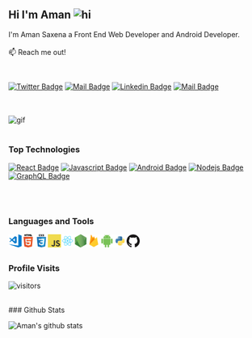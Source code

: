 ## Hi I'm Aman <img src="https://user-images.githubusercontent.com/1303154/88677602-1635ba80-d120-11ea-84d8-d263ba5fc3c0.gif" width="34px" alt="hi">

I'm Aman Saxena a Front End Web Developer and Android Developer.
<br />
<br />
:mailbox: Reach me out!

<br />

[![Twitter Badge](https://img.shields.io/badge/-@amansaxena001-1ca0f1?style=flat&labelColor=1ca0f1&logo=twitter&logoColor=white&link=https://twitter.com/amansaxena001)](https://twitter.com/amansaxena001) [![Mail Badge](https://img.shields.io/badge/-amansaxena-c0392b?style=flat&labelColor=c0392b&logo=gmail&logoColor=white)](mailto:saxenaaman202001@gmail.com) [![Linkedin Badge](https://img.shields.io/badge/-amansaxena1-0e76a8?style=flat&labelColor=0e76a8&logo=linkedin&logoColor=white)](https://www.linkedin.com/in/aman-saxena-7307751a9/) [![Mail Badge](https://img.shields.io/badge/@a.man.saxena-e84393?style=flat&labelColor=e84393&logo=instagram&logoColor=white)](https://www.instagram.com/a.man.saxena/)

<br />
<br />

<img src="https://user-images.githubusercontent.com/65945317/101934714-f9e47700-3c03-11eb-86a7-045d18eba9cb.gif" alt="gif" align="center" width="500">
<br />
<br />


### Top Technologies

[![React Badge](https://img.shields.io/badge/-React-61DBFB?style=for-the-badge&labelColor=black&logo=react&logoColor=61DBFB)](#) [![Javascript Badge](https://img.shields.io/badge/-Javascript-F0DB4F?style=for-the-badge&labelColor=black&logo=javascript&logoColor=F0DB4F)](#) [![Android Badge](https://img.shields.io/badge/-Android-3C873A?style=for-the-badge&labelColor=black&logo=android&logoColor=3C873A)](#) [![Nodejs Badge](https://img.shields.io/badge/-Nodejs-007acc?style=for-the-badge&labelColor=black&logo=node.js&logoColor=007acc)](#)  [![GraphQL Badge](https://img.shields.io/badge/-GraphQl-e535ab?style=for-the-badge&labelColor=black&logo=node.js&logoColor=e535ab)](#)

<br />
<br />

### Languages and Tools

<img align="left" alt="Visual Studio Code" width="26px" src="https://raw.githubusercontent.com/github/explore/80688e429a7d4ef2fca1e82350fe8e3517d3494d/topics/visual-studio-code/visual-studio-code.png" />
<img align="left" alt="HTML" width="26px" src="https://raw.githubusercontent.com/github/explore/80688e429a7d4ef2fca1e82350fe8e3517d3494d/topics/html/html.png" />
<img align="left" alt="CSS" width="26px" src="https://raw.githubusercontent.com/github/explore/80688e429a7d4ef2fca1e82350fe8e3517d3494d/topics/css/css.png" />
<img align="left" alt="JavaScript" width="26px" src="https://raw.githubusercontent.com/github/explore/80688e429a7d4ef2fca1e82350fe8e3517d3494d/topics/javascript/javascript.png" />
<img align="left" alt="React" width="26px" src="https://raw.githubusercontent.com/github/explore/80688e429a7d4ef2fca1e82350fe8e3517d3494d/topics/react/react.png" />
<img align="left" alt="Node.js" width="26px" src="https://raw.githubusercontent.com/github/explore/80688e429a7d4ef2fca1e82350fe8e3517d3494d/topics/nodejs/nodejs.png" />
<img align="left" alt="Firebase" width="26px" src="https://raw.githubusercontent.com/github/explore/78df643247d429f6cc873026c0622819ad797942/topics/firebase/firebase.png" />
<img align="left" alt="Android" width="26px" src="https://raw.githubusercontent.com/github/explore/80688e429a7d4ef2fca1e82350fe8e3517d3494d/topics/android/android.png" />
<img align="left" alt="python" width="26px" src="https://raw.githubusercontent.com/github/explore/80688e429a7d4ef2fca1e82350fe8e3517d3494d/topics/python/python.png" />
<img align="left" alt="GitHub" width="26px" src="https://raw.githubusercontent.com/github/explore/78df643247d429f6cc873026c0622819ad797942/topics/github/github.png" />

<br />
<br />


### Profile Visits 

![visitors](https://visitor-badge.glitch.me/badge?page_id=amansaxena1.amansaxena1)

<br />
### Github Stats

![Aman's github stats](https://github-readme-stats.vercel.app/api?username=amansaxena1&count_private=true&theme=tokyonight&hide=contribs,prs)


